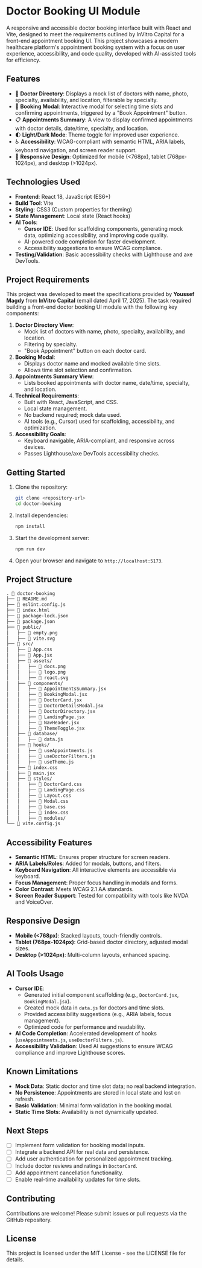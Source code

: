 # Doctor Booking UI Module

A responsive and accessible doctor booking interface built with React and Vite, designed to meet the requirements outlined by InVitro Capital for a front-end appointment booking UI. This project showcases a modern healthcare platform's appointment booking system with a focus on user experience, accessibility, and code quality, developed with AI-assisted tools for efficiency.

## Features

- 🏥 **Doctor Directory**: Displays a mock list of doctors with name, photo, specialty, availability, and location, filterable by specialty.
- 📅 **Booking Modal**: Interactive modal for selecting time slots and confirming appointments, triggered by a "Book Appointment" button.
- 📋 **Appointments Summary**: A view to display confirmed appointments with doctor details, date/time, specialty, and location.
- 🌓 **Light/Dark Mode**: Theme toggle for improved user experience.
- ♿ **Accessibility**: WCAG-compliant with semantic HTML, ARIA labels, keyboard navigation, and screen reader support.
- 📱 **Responsive Design**: Optimized for mobile (<768px), tablet (768px-1024px), and desktop (>1024px).

## Technologies Used

- **Frontend**: React 18, JavaScript (ES6+)
- **Build Tool**: Vite
- **Styling**: CSS3 (Custom properties for theming)
- **State Management**: Local state (React hooks)
- **AI Tools**:
  - **Cursor IDE**: Used for scaffolding components, generating mock data, optimizing accessibility, and improving code quality.
  - AI-powered code completion for faster development.
  - Accessibility suggestions to ensure WCAG compliance.
- **Testing/Validation**: Basic accessibility checks with Lighthouse and axe DevTools.

## Project Requirements

This project was developed to meet the specifications provided by **Youssef Magdy** from **InVitro Capital** (email dated April 17, 2025). The task required building a front-end doctor booking UI module with the following key components:

1. **Doctor Directory View**:
   - Mock list of doctors with name, photo, specialty, availability, and location.
   - Filtering by specialty.
   - "Book Appointment" button on each doctor card.
2. **Booking Modal**:
   - Displays doctor name and mocked available time slots.
   - Allows time slot selection and confirmation.
3. **Appointments Summary View**:
   - Lists booked appointments with doctor name, date/time, specialty, and location.
4. **Technical Requirements**:
   - Built with React, JavaScript, and CSS.
   - Local state management.
   - No backend required; mock data used.
   - AI tools (e.g., Cursor) used for scaffolding, accessibility, and optimization.
5. **Accessibility Goals**:
   - Keyboard navigable, ARIA-compliant, and responsive across devices.
   - Passes Lighthouse/axe DevTools accessibility checks.

## Getting Started

1. Clone the repository:
   ```bash
   git clone <repository-url>
   cd doctor-booking
   ```

2. Install dependencies:
   ```bash
   npm install
   ```

3. Start the development server:
   ```bash
   npm run dev
   ```

4. Open your browser and navigate to `http://localhost:5173`.

## Project Structure

```markdown
. 📂 doctor-booking
├── 📄 README.md
├── 📄 eslint.config.js
├── 📄 index.html
├── 📄 package-lock.json
├── 📄 package.json
├── 📂 public/
│   ├── 📄 empty.png
│   ├── 📄 vite.svg
├── 📂 src/
│   ├── 📄 App.css
│   ├── 📄 App.jsx
│   ├── 📂 assets/
│   │   ├── 📄 docs.png
│   │   ├── 📄 logo.png
│   │   ├── 📄 react.svg
│   ├── 📂 components/
│   │   ├── 📄 AppointmentsSummary.jsx
│   │   ├── 📄 BookingModal.jsx
│   │   ├── 📄 DoctorCard.jsx
│   │   ├── 📄 DoctorDetailsModal.jsx
│   │   ├── 📄 DoctorDirectory.jsx
│   │   ├── 📄 LandingPage.jsx
│   │   ├── 📄 NavHeader.jsx
│   │   ├── 📄 ThemeToggle.jsx
│   ├── 📂 database/
│   │   ├── 📄 data.js
│   ├── 📂 hooks/
│   │   ├── 📄 useAppointments.js
│   │   ├── 📄 useDoctorFilters.js
│   │   ├── 📄 useTheme.js
│   ├── 📄 index.css
│   ├── 📄 main.jsx
│   ├── 📂 styles/
│   │   ├── 📄 DoctorCard.css
│   │   ├── 📄 LandingPage.css
│   │   ├── 📄 Layout.css
│   │   ├── 📄 Modal.css
│   │   ├── 📄 base.css
│   │   ├── 📄 index.css
│   │   ├── 📂 modules/
└── 📄 vite.config.js
```

## Accessibility Features

- **Semantic HTML**: Ensures proper structure for screen readers.
- **ARIA Labels/Roles**: Added for modals, buttons, and filters.
- **Keyboard Navigation**: All interactive elements are accessible via keyboard.
- **Focus Management**: Proper focus handling in modals and forms.
- **Color Contrast**: Meets WCAG 2.1 AA standards.
- **Screen Reader Support**: Tested for compatibility with tools like NVDA and VoiceOver.

## Responsive Design

- **Mobile (<768px)**: Stacked layouts, touch-friendly controls.
- **Tablet (768px-1024px)**: Grid-based doctor directory, adjusted modal sizes.
- **Desktop (>1024px)**: Multi-column layouts, enhanced spacing.

## AI Tools Usage

- **Cursor IDE**:
  - Generated initial component scaffolding (e.g., `DoctorCard.jsx`, `BookingModal.jsx`).
  - Created mock data in `data.js` for doctors and time slots.
  - Provided accessibility suggestions (e.g., ARIA labels, focus management).
  - Optimized code for performance and readability.
- **AI Code Completion**: Accelerated development of hooks (`useAppointments.js`, `useDoctorFilters.js`).
- **Accessibility Validation**: Used AI suggestions to ensure WCAG compliance and improve Lighthouse scores.

## Known Limitations

- **Mock Data**: Static doctor and time slot data; no real backend integration.
- **No Persistence**: Appointments are stored in local state and lost on refresh.
- **Basic Validation**: Minimal form validation in the booking modal.
- **Static Time Slots**: Availability is not dynamically updated.

## Next Steps

- [ ] Implement form validation for booking modal inputs.
- [ ] Integrate a backend API for real data and persistence.
- [ ] Add user authentication for personalized appointment tracking.
- [ ] Include doctor reviews and ratings in `DoctorCard`.
- [ ] Add appointment cancellation functionality.
- [ ] Enable real-time availability updates for time slots.

## Contributing

Contributions are welcome! Please submit issues or pull requests via the GitHub repository.

## License

This project is licensed under the MIT License - see the LICENSE file for details.